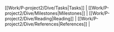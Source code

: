 [[Work/P-project2/Dive/Tasks|Tasks]] | [[Work/P-project2/Dive/Milestones|Milestones]] | [[Work/P-project2/Dive/Reading|Reading]] | [[Work/P-project2/Dive/References|References]] | 